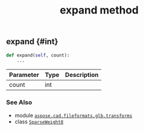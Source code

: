 ﻿---
title: expand method
second_title: Aspose.CAD for Python via .NET API References
description: 
type: docs
weight: 30
url: /python-net/aspose.cad.fileformats.glb.transforms/sparseweight8/expand/
is_root: false
---

## expand {#int}





```python
def expand(self, count):
    ...
```


| Parameter | Type | Description |
| :- | :- | :- |
| count | int |  |



### See Also
* module [`aspose.cad.fileformats.glb.transforms`](../../)
* class [`SparseWeight8`](/cad/python-net/aspose.cad.fileformats.glb.transforms/sparseweight8)
